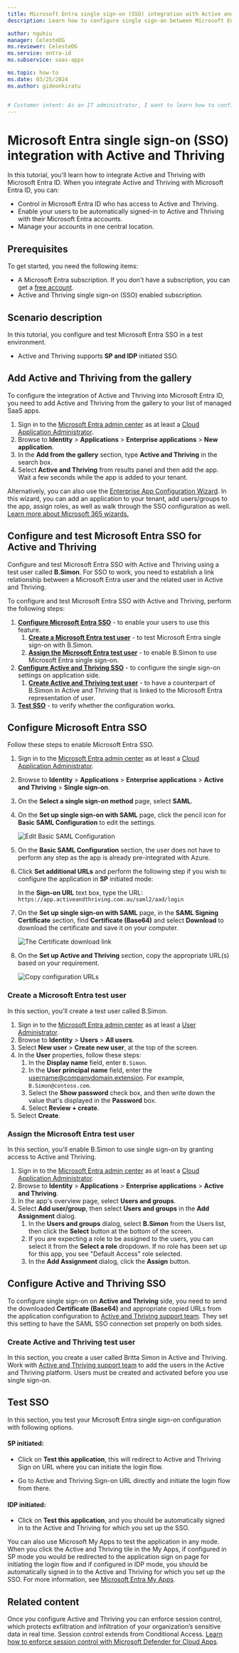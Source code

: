 ```yaml
---
title: Microsoft Entra single sign-on (SSO) integration with Active and Thriving
description: Learn how to configure single sign-on between Microsoft Entra ID and Active and Thriving.

author: nguhiu
manager: CelesteDG
ms.reviewer: CelesteDG
ms.service: entra-id
ms.subservice: saas-apps

ms.topic: how-to
ms.date: 03/25/2024
ms.author: gideonkiratu


# Customer intent: As an IT administrator, I want to learn how to configure single sign-on between Microsoft Entra ID and Active and Thriving so that I can control who has access to Active and Thriving, enable automatic sign-in with Microsoft Entra accounts, and manage my accounts in one central location.
---
```


# Microsoft Entra single sign-on (SSO) integration with Active and Thriving

In this tutorial, you'll learn how to integrate Active and Thriving with Microsoft Entra ID. When you integrate Active and Thriving with Microsoft Entra ID, you can:

* Control in Microsoft Entra ID who has access to Active and Thriving.
* Enable your users to be automatically signed-in to Active and Thriving with their Microsoft Entra accounts.
* Manage your accounts in one central location.

## Prerequisites

To get started, you need the following items:

* A Microsoft Entra subscription. If you don't have a subscription, you can get a [free account](https://azure.microsoft.com/free/).
* Active and Thriving single sign-on (SSO) enabled subscription.

## Scenario description

In this tutorial, you configure and test Microsoft Entra SSO in a test environment.

* Active and Thriving supports **SP and IDP** initiated SSO.

## Add Active and Thriving from the gallery

To configure the integration of Active and Thriving into Microsoft Entra ID, you need to add Active and Thriving from the gallery to your list of managed SaaS apps.

1. Sign in to the [Microsoft Entra admin center](https://entra.microsoft.com) as at least a [Cloud Application Administrator](~/identity/role-based-access-control/permissions-reference.md#cloud-application-administrator).
1. Browse to **Identity** > **Applications** > **Enterprise applications** > **New application**.
1. In the **Add from the gallery** section, type **Active and Thriving** in the search box.
1. Select **Active and Thriving** from results panel and then add the app. Wait a few seconds while the app is added to your tenant.

 Alternatively, you can also use the [Enterprise App Configuration Wizard](https://portal.office.com/AdminPortal/home?Q=Docs#/azureadappintegration). In this wizard, you can add an application to your tenant, add users/groups to the app, assign roles, as well as walk through the SSO configuration as well. [Learn more about Microsoft 365 wizards.](/microsoft-365/admin/misc/azure-ad-setup-guides)

<a name='configure-and-test-azure-ad-sso-for-active-and-thriving'></a>

## Configure and test Microsoft Entra SSO for Active and Thriving

Configure and test Microsoft Entra SSO with Active and Thriving using a test user called **B.Simon**. For SSO to work, you need to establish a link relationship between a Microsoft Entra user and the related user in Active and Thriving.

To configure and test Microsoft Entra SSO with Active and Thriving, perform the following steps:

1. **[Configure Microsoft Entra SSO](#configure-azure-ad-sso)** - to enable your users to use this feature.
    1. **[Create a Microsoft Entra test user](#create-an-azure-ad-test-user)** - to test Microsoft Entra single sign-on with B.Simon.
    1. **[Assign the Microsoft Entra test user](#assign-the-azure-ad-test-user)** - to enable B.Simon to use Microsoft Entra single sign-on.
1. **[Configure Active and Thriving SSO](#configure-active-and-thriving-sso)** - to configure the single sign-on settings on application side.
    1. **[Create Active and Thriving test user](#create-active-and-thriving-test-user)** - to have a counterpart of B.Simon in Active and Thriving that is linked to the Microsoft Entra representation of user.
1. **[Test SSO](#test-sso)** - to verify whether the configuration works.

<a name='configure-azure-ad-sso'></a>

## Configure Microsoft Entra SSO

Follow these steps to enable Microsoft Entra SSO.

1. Sign in to the [Microsoft Entra admin center](https://entra.microsoft.com) as at least a [Cloud Application Administrator](~/identity/role-based-access-control/permissions-reference.md#cloud-application-administrator).
1. Browse to **Identity** > **Applications** > **Enterprise applications** > **Active and Thriving** > **Single sign-on**.
1. On the **Select a single sign-on method** page, select **SAML**.
1. On the **Set up single sign-on with SAML** page, click the pencil icon for **Basic SAML Configuration** to edit the settings.

   ![Edit Basic SAML Configuration](common/edit-urls.png)

1. On the **Basic SAML Configuration** section, the user does not have to perform any step as the app is already pre-integrated with Azure.

1. Click **Set additional URLs** and perform the following step if you wish to configure the application in **SP** initiated mode:

    In the **Sign-on URL** text box, type the URL:
    `https://app.activeandthriving.com.au/saml2/aad/login`

1. On the **Set up single sign-on with SAML** page, in the **SAML Signing Certificate** section,  find **Certificate (Base64)** and select **Download** to download the certificate and save it on your computer.

	![The Certificate download link](common/certificatebase64.png)

1. On the **Set up Active and Thriving** section, copy the appropriate URL(s) based on your requirement.

	![Copy configuration URLs](common/copy-configuration-urls.png)

<a name='create-an-azure-ad-test-user'></a>

### Create a Microsoft Entra test user

In this section, you'll create a test user called B.Simon.

1. Sign in to the [Microsoft Entra admin center](https://entra.microsoft.com) as at least a [User Administrator](~/identity/role-based-access-control/permissions-reference.md#user-administrator).
1. Browse to **Identity** > **Users** > **All users**.
1. Select **New user** > **Create new user**, at the top of the screen.
1. In the **User** properties, follow these steps:
   1. In the **Display name** field, enter `B.Simon`.  
   1. In the **User principal name** field, enter the username@companydomain.extension. For example, `B.Simon@contoso.com`.
   1. Select the **Show password** check box, and then write down the value that's displayed in the **Password** box.
   1. Select **Review + create**.
1. Select **Create**.

<a name='assign-the-azure-ad-test-user'></a>

### Assign the Microsoft Entra test user

In this section, you'll enable B.Simon to use single sign-on by granting access to Active and Thriving.

1. Sign in to the [Microsoft Entra admin center](https://entra.microsoft.com) as at least a [Cloud Application Administrator](~/identity/role-based-access-control/permissions-reference.md#cloud-application-administrator).
1. Browse to **Identity** > **Applications** > **Enterprise applications** > **Active and Thriving**.
1. In the app's overview page, select **Users and groups**.
1. Select **Add user/group**, then select **Users and groups** in the **Add Assignment** dialog.
   1. In the **Users and groups** dialog, select **B.Simon** from the Users list, then click the **Select** button at the bottom of the screen.
   1. If you are expecting a role to be assigned to the users, you can select it from the **Select a role** dropdown. If no role has been set up for this app, you see "Default Access" role selected.
   1. In the **Add Assignment** dialog, click the **Assign** button.

## Configure Active and Thriving SSO

To configure single sign-on on **Active and Thriving** side, you need to send the downloaded **Certificate (Base64)** and appropriate copied URLs from the application configuration to [Active and Thriving support team](mailto:support@activeandthriving.com.au). They set this setting to have the SAML SSO connection set properly on both sides.

### Create Active and Thriving test user

In this section, you create a user called Britta Simon in Active and Thriving. Work with [Active and Thriving support team](mailto:support@activeandthriving.com.au) to add the users in the Active and Thriving platform. Users must be created and activated before you use single sign-on.

## Test SSO 

In this section, you test your Microsoft Entra single sign-on configuration with following options. 

#### SP initiated:

* Click on **Test this application**, this will redirect to Active and Thriving Sign on URL where you can initiate the login flow.  

* Go to Active and Thriving Sign-on URL directly and initiate the login flow from there.

#### IDP initiated:

* Click on **Test this application**, and you should be automatically signed in to the Active and Thriving for which you set up the SSO. 

You can also use Microsoft My Apps to test the application in any mode. When you click the Active and Thriving tile in the My Apps, if configured in SP mode you would be redirected to the application sign on page for initiating the login flow and if configured in IDP mode, you should be automatically signed in to the Active and Thriving for which you set up the SSO. For more information, see [Microsoft Entra My Apps](/azure/active-directory/manage-apps/end-user-experiences#azure-ad-my-apps).

## Related content

Once you configure Active and Thriving you can enforce session control, which protects exfiltration and infiltration of your organization’s sensitive data in real time. Session control extends from Conditional Access. [Learn how to enforce session control with Microsoft Defender for Cloud Apps](/cloud-app-security/proxy-deployment-aad).
